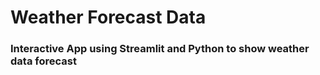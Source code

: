 # Weather Forecast Data
### Interactive App using Streamlit and Python to show weather data forecast